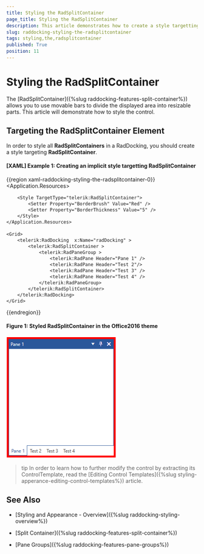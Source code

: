 ```yaml
---
title: Styling the RadSplitContainer
page_title: Styling the RadSplitContainer
description: This article demonstrates how to create a style targetting RadSplitContainer. 
slug: raddocking-styling-the-radsplitcontainer
tags: styling,the,radsplitcontainer
published: True
position: 11
---
```


# Styling the RadSplitContainer

The [RadSplitContainer]({%slug raddocking-features-split-container%}) allows you to use movable bars to divide the displayed area into resizable parts. This article will demonstrate how to style the control.

## Targeting the RadSplitContainer Element

In order to style all __RadSplitContainers__ in a RadDocking, you should create a style targeting __RadSplitContainer__.

#### __[XAML] Example 1: Creating an implicit style targetting RadSplitContainer__

{{region xaml-raddocking-styling-the-radsplitcontainer-0}}
    <Application.Resources>
        <!-- If you are using the NoXaml binaries, you will have to base the style on the default one for the theme like so: 
        <Style TargetType="telerik:RadSplitContainer" BasedOn="{StaticResource RadSplitContainerStyle}">-->

        <Style TargetType="telerik:RadSplitContainer">
            <Setter Property="BorderBrush" Value="Red" />
            <Setter Property="BorderThickness" Value="5" />
        </Style>
    </Application.Resources>

    <Grid>
        <telerik:RadDocking  x:Name="radDocking" >
            <telerik:RadSplitContainer >
                <telerik:RadPaneGroup >
                    <telerik:RadPane Header="Pane 1" />
                    <telerik:RadPane Header="Test 2"/>
                    <telerik:RadPane Header="Test 3" />
                    <telerik:RadPane Header="Test 4" />
                </telerik:RadPaneGroup>
            </telerik:RadSplitContainer>
        </telerik:RadDocking>
    </Grid>
{{endregion}}

#### __Figure 1: Styled RadSplitContainer in the Office2016 theme__
![Styled RadSplitContainer in the Office2016 theme](images/RadDocking_SplitContainer_Style.png)

>tip In order to learn how to further modify the control by extracting its ControlTemplate, read the [Editing Control Templates]({%slug styling-apperance-editing-control-templates%}) article.

## See Also

 * [Styling and Appearance - Overview]({%slug raddocking-styling-overview%})

 * [Split Container]({%slug raddocking-features-split-container%})

 * [Pane Groups]({%slug raddocking-features-pane-groups%})